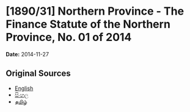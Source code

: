 # [1890/31] Northern Province - The Finance Statute of the Northern Province, No. 01 of 2014

**Date:** 2014-11-27

## Original Sources

- [English](https://documents.gov.lk/view/extra-gazettes/2014/11/1890-31_E.pdf)
- [සිංහල](https://documents.gov.lk/view/extra-gazettes/2014/11/1890-31_S.pdf)
- [தமிழ்](https://documents.gov.lk/view/extra-gazettes/2014/11/1890-31_T.pdf)

